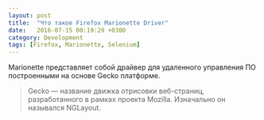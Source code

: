 ```yaml
---
layout: post
title:  "Что такое Firefox Marionette Driver"
date:   2016-07-15 00:19:29 +0300
category: Development
tags: [Firefox, Marionette, Selenium]
---
```


Marionette представляет собой драйвер для удаленного управления  ПО построенными на основе Gecko платформе.
<!-- more -->

<blockquote>Gecko — название движка отрисовки веб-страниц, разработанного в рамках проекта Mozilla. Изначально он назывался NGLayout.</blockqute>
